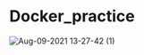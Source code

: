 # Docker_practice
![Aug-09-2021 13-27-42 (1)](https://user-images.githubusercontent.com/79980351/128660541-7501821f-2d3c-4066-b587-7f3764a393ce.gif)
